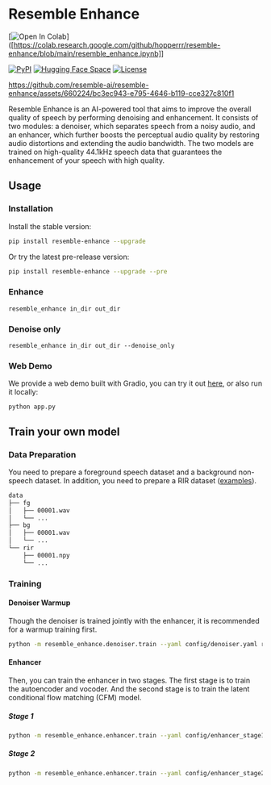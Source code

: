 # Resemble Enhance
[![Open In Colab](https://colab.research.google.com/assets/colab-badge.svg)]([https://colab.research.google.com/github/hopperrr/resemble-enhance/blob/main/resemble_enhance.ipynb]]

[![PyPI](https://img.shields.io/pypi/v/resemble-enhance.svg)](https://pypi.org/project/resemble-enhance/)
[![Hugging Face Space](https://img.shields.io/badge/Hugging%20Face%20%F0%9F%A4%97-Space-yellow)](https://huggingface.co/spaces/ResembleAI/resemble-enhance)
[![License](https://img.shields.io/github/license/resemble-ai/Resemble-Enhance.svg)](https://github.com/resemble-ai/resemble-enhance/blob/main/LICENSE)

https://github.com/resemble-ai/resemble-enhance/assets/660224/bc3ec943-e795-4646-b119-cce327c810f1

Resemble Enhance is an AI-powered tool that aims to improve the overall quality of speech by performing denoising and enhancement. It consists of two modules: a denoiser, which separates speech from a noisy audio, and an enhancer, which further boosts the perceptual audio quality by restoring audio distortions and extending the audio bandwidth. The two models are trained on high-quality 44.1kHz speech data that guarantees the enhancement of your speech with high quality.

## Usage

### Installation

Install the stable version:

```bash
pip install resemble-enhance --upgrade
```

Or try the latest pre-release version:

```bash
pip install resemble-enhance --upgrade --pre
```

### Enhance

```
resemble_enhance in_dir out_dir
```

### Denoise only

```
resemble_enhance in_dir out_dir --denoise_only
```

### Web Demo

We provide a web demo built with Gradio, you can try it out [here](https://huggingface.co/spaces/ResembleAI/resemble-enhance), or also run it locally:

```
python app.py
```

## Train your own model

### Data Preparation

You need to prepare a foreground speech dataset and a background non-speech dataset. In addition, you need to prepare a RIR dataset ([examples](https://github.com/RoyJames/room-impulse-responses)).

```bash
data
├── fg
│   ├── 00001.wav
│   └── ...
├── bg
│   ├── 00001.wav
│   └── ...
└── rir
    ├── 00001.npy
    └── ...
```

### Training

#### Denoiser Warmup

Though the denoiser is trained jointly with the enhancer, it is recommended for a warmup training first.

```bash
python -m resemble_enhance.denoiser.train --yaml config/denoiser.yaml runs/denoiser
```

#### Enhancer

Then, you can train the enhancer in two stages. The first stage is to train the autoencoder and vocoder. And the second stage is to train the latent conditional flow matching (CFM) model.

##### Stage 1

```bash
python -m resemble_enhance.enhancer.train --yaml config/enhancer_stage1.yaml runs/enhancer_stage1
```

##### Stage 2

```bash
python -m resemble_enhance.enhancer.train --yaml config/enhancer_stage2.yaml runs/enhancer_stage2
```

